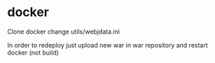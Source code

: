 # docker
Clone docker 
change utils/webjdata.ini

In order to redeploy just upload new war in war repository and restart docker (not build)
